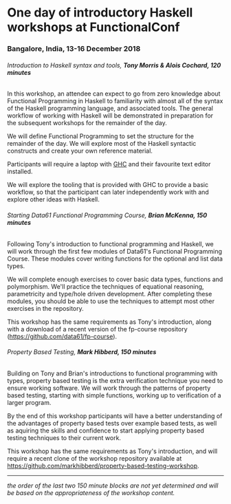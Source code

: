 # One day of introductory Haskell workshops at FunctionalConf

### Bangalore, India, 13-16 December 2018

###### Introduction to Haskell syntax and tools, **Tony Morris & Alois Cochard, 120 minutes**

In this workshop, an attendee can expect to go from zero knowledge about Functional Programming in Haskell to familiarity with almost all of the syntax of the Haskell programming language, and associated tools. The general workflow of working with Haskell will be demonstrated in preparation for the subsequent workshops for the remainder of the day.

We will define Functional Programming to set the structure for the remainder of the day. We will explore most of the Haskell syntactic constructs and create your own reference material.

Participants will require a laptop with [GHC](http://haskell.org/ghc) and their favourite text editor installed.

We will explore the tooling that is provided with GHC to provide a basic workflow, so that the participant can later independently work with and explore other ideas with Haskell.

###### Starting Data61 Functional Programming Course, **Brian McKenna, 150 minutes**

Following Tony's introduction to functional programming and Haskell, we will work through the first few modules of Data61's Functional Programming Course. These modules cover writing functions for the optional and list data types.

We will complete enough exercises to cover basic data types, functions and polymorphism. We'll practice the techniques of equational reasoning, parametricity and type/hole driven development. After completing these modules, you should be able to use the techniques to attempt most other exercises in the repository.

This workshop has the same requirements as Tony's introduction, along with a download of a recent version of the fp-course repository (https://github.com/data61/fp-course).

###### Property Based Testing, **Mark Hibberd, 150 minutes**

Building on Tony and Brian's introductions to functional programming with types, property based testing is the extra verification technique you need to ensure working software. We will work through the patterns of property based testing, starting with simple functions, working up to verification of a larger program.

By the end of this workshop participants will have a better understanding of the advantages of property based tests over example based tests, as well as aquiring the skills and confidence to start applying property based testing techniques to their current work.

This workshop has the same requirements as Tony's introduction, and will require a recent clone of the workshop repository available at https://github.com/markhibberd/property-based-testing-workshop.


----

*the order of the last two 150 minute blocks are not yet determined and will be based on the appropriateness of the workshop content.*
